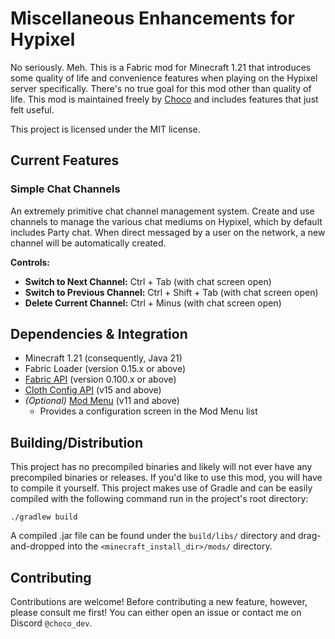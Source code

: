 # Miscellaneous Enhancements for Hypixel
No seriously. Meh. This is a Fabric mod for Minecraft 1.21 that introduces some quality of life and convenience features when playing on the Hypixel server specifically. There's no true goal for this mod other than quality of life. This mod is maintained freely by [Choco](https://github.com/2008Choco) and includes features that just felt useful.

This project is licensed under the MIT license.

## Current Features

### Simple Chat Channels
An extremely primitive chat channel management system. Create and use channels to manage the various chat mediums on Hypixel, which by default includes Party chat. When direct messaged by a user on the network, a new channel will be automatically created.

**Controls:**
- **Switch to Next Channel:** Ctrl + Tab (with chat screen open)
- **Switch to Previous Channel:** Ctrl + Shift + Tab (with chat screen open)
- **Delete Current Channel:** Ctrl + Minus (with chat screen open)

## Dependencies & Integration
- Minecraft 1.21 (consequently, Java 21)
- Fabric Loader (version 0.15.x or above)
- [Fabric API](https://www.curseforge.com/minecraft/mc-mods/fabric-api) (version 0.100.x or above)
- [Cloth Config API](https://modrinth.com/mod/cloth-config/) (v15 and above)
- _(Optional)_ [Mod Menu](https://modrinth.com/mod/modmenu/) (v11 and above)
  - Provides a configuration screen in the Mod Menu list

## Building/Distribution
This project has no precompiled binaries and likely will not ever have any precompiled binaries or releases. If you'd like to use this mod, you will have to compile it yourself. This project makes use of Gradle and can be easily compiled with the following command run in the project's root directory:
```
./gradlew build
```
A compiled .jar file can be found under the `build/libs/` directory and drag-and-dropped into the `<minecraft_install_dir>/mods/` directory.

## Contributing
Contributions are welcome! Before contributing a new feature, however, please consult me first! You can either open an issue or contact me on Discord `@choco_dev`.
